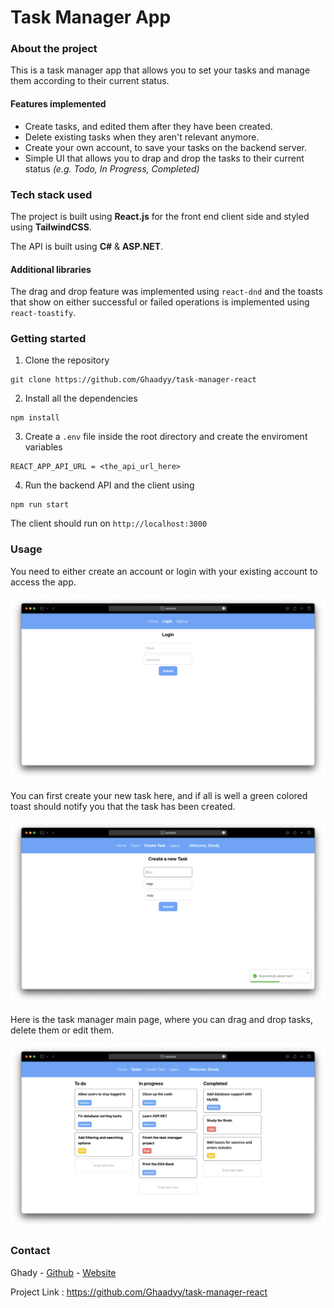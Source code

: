 # Task Manager App

### About the project

This is a task manager app that allows you to set your tasks and manage them according to their current status.

#### Features implemented

- Create tasks, and edited them after they have been created.
- Delete existing tasks when they aren't relevant anymore.
- Create your own account, to save your tasks on the backend server.
- Simple UI that allows you to drap and drop the tasks to their current status _(e.g. Todo, In Progress, Completed)_

### Tech stack used

The project is built using **React.js** for the front end client side and styled using **TailwindCSS**.

The API is built using **C#** & **ASP.NET**.

#### Additional libraries

The drag and drop feature was implemented using `react-dnd` and the toasts that show on either successful or failed operations is implemented using `react-toastify`.

### Getting started

1. Clone the repository

```
git clone https://github.com/Ghaadyy/task-manager-react
```

2. Install all the dependencies

```
npm install
```

3. Create a `.env` file inside the root directory and create the enviroment variables

```
REACT_APP_API_URL = <the_api_url_here>
```

4. Run the backend API and the client using

```
npm run start
```

The client should run on `http://localhost:3000`

### Usage

You need to either create an account or login with your existing account to access the app.

![Tasks Page](images/login-page.png)

You can first create your new task here, and if all is well a green colored toast should notify you that the task has been created.

![Tasks Page](images/create-task-page.png)

Here is the task manager main page, where you can drag and drop tasks, delete them or edit them.

![Tasks Page](images/tasks-page.png)

### Contact

Ghady - [Github](https://github.com/Ghaadyy) - [Website](https://ghady.me)

Project Link : https://github.com/Ghaadyy/task-manager-react
